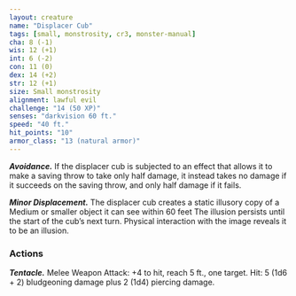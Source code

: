 ```yaml
---
layout: creature
name: "Displacer Cub"
tags: [small, monstrosity, cr3, monster-manual]
cha: 8 (-1)
wis: 12 (+1)
int: 6 (-2)
con: 11 (0)
dex: 14 (+2)
str: 12 (+1)
size: Small monstrosity
alignment: lawful evil
challenge: "14 (50 XP)"
senses: "darkvision 60 ft."
speed: "40 ft."
hit_points: "10"
armor_class: "13 (natural armor)"
---
```


***Avoidance.*** If the displacer cub is subjected to an effect that allows it to make a saving throw to take only half damage, it instead takes no damage if it succeeds on the saving throw, and only half damage if it fails.

***Minor Displacement.*** The displacer cub creates a static illusory copy of a Medium or smaller object it can see within 60 feet The illusion persists until the start of the cub’s next turn. Physical interaction with the image reveals it to be an illusion.

### Actions

***Tentacle.*** Melee Weapon Attack: +4 to hit, reach 5 ft., one target. Hit: 5 (1d6 + 2) bludgeoning damage plus 2 (1d4) piercing damage.